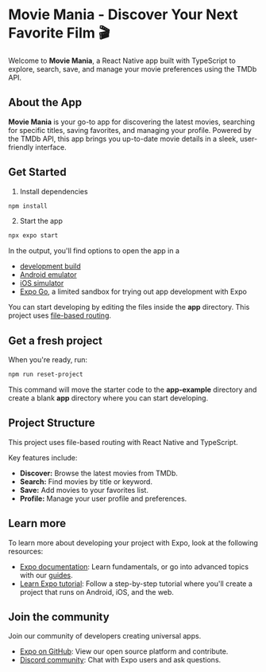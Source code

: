 
# Movie Mania - Discover Your Next Favorite Film 🎬

Welcome to **Movie Mania**, a React Native app built with TypeScript to explore, search, save, and manage your movie preferences using the TMDb API.

## About the App

**Movie Mania** is your go-to app for discovering the latest movies, searching for specific titles, saving favorites, and managing your profile. Powered by the TMDb API, this app brings you up-to-date movie details in a sleek, user-friendly interface.

## Get Started

1. Install dependencies
```bash
npm install
```

2. Start the app
```bash
npx expo start
```

In the output, you'll find options to open the app in a

- [development build](https://docs.expo.dev/develop/development-builds/introduction/)
- [Android emulator](https://docs.expo.dev/workflow/android-studio-emulator/)
- [iOS simulator](https://docs.expo.dev/workflow/ios-simulator/)
- [Expo Go](https://expo.dev/go), a limited sandbox for trying out app development with Expo

You can start developing by editing the files inside the **app** directory. This project uses [file-based routing](https://docs.expo.dev/router/introduction).

## Get a fresh project

When you're ready, run:

```bash
npm run reset-project
```

This command will move the starter code to the **app-example** directory and create a blank **app** directory where you can start developing.

## Project Structure

This project uses file-based routing with React Native and TypeScript.

Key features include:
- **Discover:** Browse the latest movies from TMDb.
- **Search:** Find movies by title or keyword.
- **Save:** Add movies to your favorites list.
- **Profile:** Manage your user profile and preferences.

## Learn more

To learn more about developing your project with Expo, look at the following resources:

- [Expo documentation](https://docs.expo.dev/): Learn fundamentals, or go into advanced topics with our [guides](https://docs.expo.dev/guides).
- [Learn Expo tutorial](https://docs.expo.dev/tutorial/introduction/): Follow a step-by-step tutorial where you'll create a project that runs on Android, iOS, and the web.

## Join the community

Join our community of developers creating universal apps.

- [Expo on GitHub](https://github.com/expo/expo): View our open source platform and contribute.
- [Discord community](https://chat.expo.dev): Chat with Expo users and ask questions.
